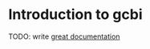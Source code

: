 # Introduction to gcbi

TODO: write [great documentation](http://jacobian.org/writing/what-to-write/)
